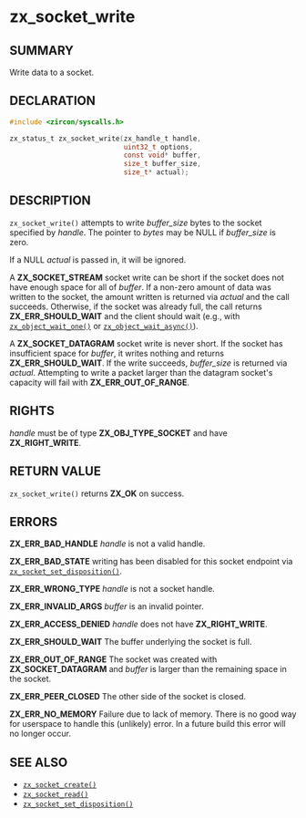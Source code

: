 # zx_socket_write

## SUMMARY

<!-- Contents of this heading updated by update-docs-from-fidl, do not edit. -->

Write data to a socket.

## DECLARATION

<!-- Contents of this heading updated by update-docs-from-fidl, do not edit. -->

```c
#include <zircon/syscalls.h>

zx_status_t zx_socket_write(zx_handle_t handle,
                            uint32_t options,
                            const void* buffer,
                            size_t buffer_size,
                            size_t* actual);
```

## DESCRIPTION

`zx_socket_write()` attempts to write *buffer_size* bytes to the socket
specified by *handle*. The pointer to *bytes* may be NULL if *buffer_size* is
zero.

If a NULL *actual* is passed in, it will be ignored.

A **ZX_SOCKET_STREAM** socket write can be short if the socket does not have
enough space for all of *buffer*. If a non-zero amount of data was written to
the socket, the amount written is returned via *actual* and the call succeeds.
Otherwise, if the socket was already full, the call returns
**ZX_ERR_SHOULD_WAIT** and the client should wait (e.g., with
[`zx_object_wait_one()`] or [`zx_object_wait_async()`]).


A **ZX_SOCKET_DATAGRAM** socket write is never short. If the socket has
insufficient space for *buffer*, it writes nothing and returns
**ZX_ERR_SHOULD_WAIT**. If the write succeeds, *buffer_size* is returned via
*actual*. Attempting to write a packet larger than the datagram socket's
capacity will fail with **ZX_ERR_OUT_OF_RANGE**.

## RIGHTS

<!-- Contents of this heading updated by update-docs-from-fidl, do not edit. -->

*handle* must be of type **ZX_OBJ_TYPE_SOCKET** and have **ZX_RIGHT_WRITE**.

## RETURN VALUE

`zx_socket_write()` returns **ZX_OK** on success.

## ERRORS

**ZX_ERR_BAD_HANDLE**  *handle* is not a valid handle.

**ZX_ERR_BAD_STATE**  writing has been disabled for this socket endpoint via
[`zx_socket_set_disposition()`].

**ZX_ERR_WRONG_TYPE**  *handle* is not a socket handle.

**ZX_ERR_INVALID_ARGS**  *buffer* is an invalid pointer.

**ZX_ERR_ACCESS_DENIED**  *handle* does not have **ZX_RIGHT_WRITE**.

**ZX_ERR_SHOULD_WAIT**  The buffer underlying the socket is full.

**ZX_ERR_OUT_OF_RANGE**  The socket was created with **ZX_SOCKET_DATAGRAM** and
*buffer* is larger than the remaining space in the socket.

**ZX_ERR_PEER_CLOSED**  The other side of the socket is closed.

**ZX_ERR_NO_MEMORY**  Failure due to lack of memory.
There is no good way for userspace to handle this (unlikely) error.
In a future build this error will no longer occur.

## SEE ALSO

 - [`zx_socket_create()`]
 - [`zx_socket_read()`]
 - [`zx_socket_set_disposition()`]

<!-- References updated by update-docs-from-fidl, do not edit. -->

[`zx_object_wait_async()`]: object_wait_async.md
[`zx_object_wait_one()`]: object_wait_one.md
[`zx_socket_create()`]: socket_create.md
[`zx_socket_read()`]: socket_read.md
[`zx_socket_set_disposition()`]: socket_set_disposition.md
